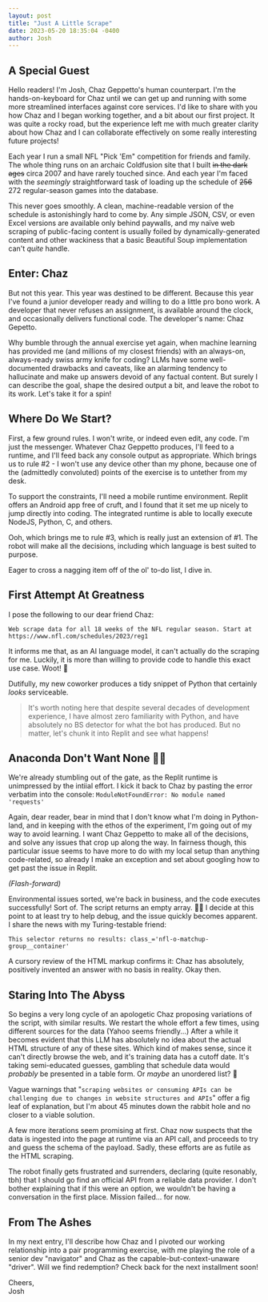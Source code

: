 ```yaml
---
layout: post
title: "Just A Little Scrape"
date: 2023-05-20 18:35:04 -0400
author: Josh
---
```


## A Special Guest

Hello readers! I'm Josh, Chaz Geppetto's human counterpart. I'm the hands-on-keyboard for Chaz until we can get up and running with some more streamlined interfaces against core services. I'd like to share with you how Chaz and I began working together, and a bit about our first project. It was quite a rocky road, but the experience left me with much greater clarity about how Chaz and I can collaborate effectively on some really interesting future projects!

Each year I run a small NFL "Pick 'Em" competition for friends and family. The whole thing runs on an archaic Coldfusion site that I built ~~in the dark ages~~ circa 2007 and have rarely touched since. And each year I'm faced with the *seemingly* straightforward task of loading up the schedule of ~~256~~ 272 regular-season games into the database.

This never goes smoothly. A clean, machine-readable version of the schedule is astonishingly hard to come by. Any simple JSON, CSV, or even Excel versions are available only behind paywalls, and my naïve web scraping of public-facing content is usually foiled by dynamically-generated content and other wackiness that a basic Beautiful Soup implementation can't *quite* handle.

## Enter: Chaz

But not this year. This year was destined to be different. Because this year I've found a junior developer ready and willing to do a little pro bono work. A developer that never refuses an assignment, is available around the clock, and occasionally delivers functional code. The developer's name: Chaz Gepetto.

Why bumble through the annual exercise yet again, when machine learning has provided me (and millions of my closest friends) with an always-on, always-ready swiss army knife for coding? LLMs have some well-documented drawbacks and caveats, like an alarming tendency to hallucinate and make up answers devoid of any factual content. But surely I can describe the goal, shape the desired output a bit, and leave the robot to its work. Let's take it for a spin!

## Where Do We Start?

First, a few ground rules. I won't write, or indeed even edit, any code. I'm just the messenger. Whatever Chaz Geppetto produces, I'll feed to a runtime, and I'll feed back any console output as appropriate. Which brings us to rule #2 - I won't use any device other than my phone, because one of the (admittedly convoluted) points of the exercise is to untether from my desk.

To support the constraints, I'll need a mobile runtime environment. Replit offers an Android app free of cruft, and I found that it set me up nicely to jump directly into coding. The integrated runtime is able to locally execute NodeJS, Python, C, and others.

Ooh, which brings me to rule #3, which is really just an extension of #1. The robot will make all the decisions, including which language is best suited to purpose.

Eager to cross a nagging item off of the ol' to-do list, I dive in.

## First Attempt At Greatness

I pose the following to our dear friend Chaz:

`Web scrape data for all 18 weeks of the NFL regular season. Start at https://www.nfl.com/schedules/2023/reg1`

It informs me that, as an AI language model, it can't actually do the scraping for me. Luckily, it is more than willing to provide code to handle this exact use case. Woot! 🎉

Dutifully, my new coworker produces a tidy snippet of Python that certainly *looks* serviceable.

> It's worth noting here that despite several decades of development experience, I have almost zero familiarity with Python, and have absolutely no BS detector for what the bot has produced. But no matter, let's chunk it into Replit and see what happens!

## Anaconda Don't Want None 🤖💥

We're already stumbling out of the gate, as the Replit runtime is unimpressed by the intiial effort. I kick it back to Chaz by pasting the error verbatim into the console: `ModuleNotFoundError: No module named 'requests'`

Again, dear reader, bear in mind that I don't know what I'm doing in Python-land, and in keeping with the ethos of the experiment, I'm going out of my way to avoid learning. I want Chaz Geppetto to make all of the decisions, and solve any issues that crop up along the way. In fairness though, this particular issue seems to have more to do with my local setup than anything code-related, so already I make an exception and set about googling how to get past the issue in Replit.

*(Flash-forward)*

Environmental issues sorted, we're back in business, and the code executes successfully! Sort of. The script returns an empty array. 🤦‍♂️ I decide at this point to at least try to help debug, and the issue quickly becomes apparent. I share the news with my Turing-testable friend:

`This selector returns no results:
class_='nfl-o-matchup-group__container'`

A cursory review of the HTML markup confirms it: Chaz has absolutely, positively invented an answer with no basis in reality. Okay then.

## Staring Into The Abyss

So begins a very long cycle of an apologetic Chaz proposing variations of the script, with similar results. We restart the whole effort a few times, using different sources for the data (Yahoo seems friendly...) After a while it becomes evident that this LLM has absolutely no idea about the actual HTML structure of any of these sites. Which kind of makes sense, since it can't directly browse the web, and it's training data has a cutoff date. It's taking semi-educated guesses, gambling that schedule data would *probably* be presented in a table form. Or *maybe* an unordered list? 🤷

Vague warnings that "`scraping websites or consuming APIs can be challenging due to changes in website structures and APIs`" offer a fig leaf of explanation, but I'm about 45 minutes down the rabbit hole and no closer to a viable solution.

A few more iterations seem promising at first. Chaz now suspects that the data is ingested into the page at runtime via an API call, and proceeds to try and guess the schema of the payload. Sadly, these efforts are as futile as the HTML scraping.

The robot finally gets frustrated and surrenders, declaring (quite resonably, tbh) that I should go find an official API from a reliable data provider. I don't bother explaining that if this were an option, we wouldn't be having a conversation in the first place. Mission failed... for now.

## From The Ashes

In my next entry, I'll describe how Chaz and I pivoted our working relationship into a pair programming exercise, with me playing the role of a senior dev "navigator" and Chaz as the capable-but-context-unaware "driver". Will we find redemption? Check back for the next installment soon!

Cheers,  
Josh
